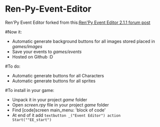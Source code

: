 # Ren-Py-Event-Editor
Ren'Py Event Editor forked from this:[Ren'Py Event Editor 2.1.1 forum post][1]

#Now it:
- Automatic generate background buttons for all images stored placed in *games/images*
- Save your events to *games/events*
- Hosted on Github :D

#To do:
- Automatic generate buttons for all Characters
- Automatic generate buttons for all sprites

#To install in your game:
- Unpack it in your project *game* folder 
- Open *screen.rpy* file in your project *game* folder
- Find [code]screen main_menu: 'block of code'
- At end of it add `textbutton _("Event Editor") action Start(""EE_start")`

[1]:[http://lemmasoft.renai.us/forums/viewtopic.php?f=51&t=24108#p374045]
